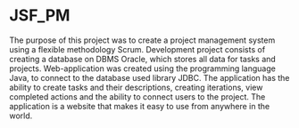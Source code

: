 # JSF_PM

The purpose of this project was to create a project management system using a flexible methodology Scrum.
Development project consists of creating a database on DBMS Oracle, which stores all data for tasks and projects. Web-application was created using the programming language Java, to connect to the database used library JDBC. The application has the ability to create tasks and their descriptions, creating iterations, view completed actions and the ability to connect users to the project.
The application is a website that makes it easy to use from anywhere in the world.


